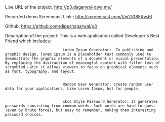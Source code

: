 

Live URL of the project.   http://p3.dagarwal-dwa.me/

Recorded demo Screencast Link :  http://screencast.com/t/w2Vf8FRwJ6

Github:   https://github.com/dipeshagarwal/p3

Description of the project:  This is a web application called Developer's Best Friend which includes:


                              Lorem Ipsum Generator:  In publishing and graphic design, lorem ipsum is a placeholder text commonly used to demonstrate the graphic elements of a document or visual presentation. By replacing the distraction of meaningful content with filler text of scrambled Latin it allows viewers to focus on graphical elements such as font, typography, and layout. 
							  
							  
							  Random User Generator: Create random user data for your applications. Like Lorem Ipsum, but for people. 
							  
							  
							  xkcd Style Password Generator: It generates passwords consisting from common words. Such words are hard to guess (even by brute force), but easy to remember, making them interesting password choices.
                             

